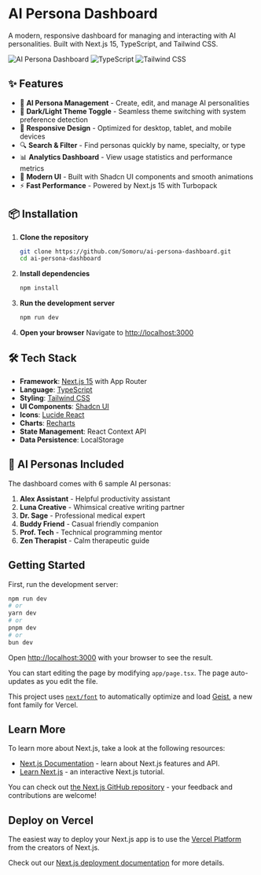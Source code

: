 # AI Persona Dashboard

A modern, responsive dashboard for managing and interacting with AI personalities. Built with Next.js 15, TypeScript, and Tailwind CSS.

![AI Persona Dashboard](https://img.shields.io/badge/Next.js-15-black?style=for-the-badge&logo=next.js)
![TypeScript](https://img.shields.io/badge/TypeScript-007ACC?style=for-the-badge&logo=typescript&logoColor=white)
![Tailwind CSS](https://img.shields.io/badge/Tailwind_CSS-38B2AC?style=for-the-badge&logo=tailwind-css&logoColor=white)

## ✨ Features

- 🤖 **AI Persona Management** - Create, edit, and manage AI personalities
- 🎨 **Dark/Light Theme Toggle** - Seamless theme switching with system preference detection
- 📱 **Responsive Design** - Optimized for desktop, tablet, and mobile devices
- 🔍 **Search & Filter** - Find personas quickly by name, specialty, or type
- 📊 **Analytics Dashboard** - View usage statistics and performance metrics
- 🎯 **Modern UI** - Built with Shadcn UI components and smooth animations
- ⚡ **Fast Performance** - Powered by Next.js 15 with Turbopack

## 📦 Installation

1. **Clone the repository**
   ```bash
   git clone https://github.com/Somoru/ai-persona-dashboard.git
   cd ai-persona-dashboard
   ```

2. **Install dependencies**
   ```bash
   npm install
   ```

3. **Run the development server**
   ```bash
   npm run dev
   ```

4. **Open your browser**
   Navigate to [http://localhost:3000](http://localhost:3000)

## 🛠️ Tech Stack

- **Framework**: [Next.js 15](https://nextjs.org/) with App Router
- **Language**: [TypeScript](https://www.typescriptlang.org/)
- **Styling**: [Tailwind CSS](https://tailwindcss.com/)
- **UI Components**: [Shadcn UI](https://ui.shadcn.com/)
- **Icons**: [Lucide React](https://lucide.dev/)
- **Charts**: [Recharts](https://recharts.org/)
- **State Management**: React Context API
- **Data Persistence**: LocalStorage

## 🎨 AI Personas Included

The dashboard comes with 6 sample AI personas:

1. **Alex Assistant** - Helpful productivity assistant
2. **Luna Creative** - Whimsical creative writing partner  
3. **Dr. Sage** - Professional medical expert
4. **Buddy Friend** - Casual friendly companion
5. **Prof. Tech** - Technical programming mentor
6. **Zen Therapist** - Calm therapeutic guide

## Getting Started

First, run the development server:

```bash
npm run dev
# or
yarn dev
# or
pnpm dev
# or
bun dev
```

Open [http://localhost:3000](http://localhost:3000) with your browser to see the result.

You can start editing the page by modifying `app/page.tsx`. The page auto-updates as you edit the file.

This project uses [`next/font`](https://nextjs.org/docs/app/building-your-application/optimizing/fonts) to automatically optimize and load [Geist](https://vercel.com/font), a new font family for Vercel.

## Learn More

To learn more about Next.js, take a look at the following resources:

- [Next.js Documentation](https://nextjs.org/docs) - learn about Next.js features and API.
- [Learn Next.js](https://nextjs.org/learn) - an interactive Next.js tutorial.

You can check out [the Next.js GitHub repository](https://github.com/vercel/next.js) - your feedback and contributions are welcome!

## Deploy on Vercel

The easiest way to deploy your Next.js app is to use the [Vercel Platform](https://vercel.com/new?utm_medium=default-template&filter=next.js&utm_source=create-next-app&utm_campaign=create-next-app-readme) from the creators of Next.js.

Check out our [Next.js deployment documentation](https://nextjs.org/docs/app/building-your-application/deploying) for more details.
